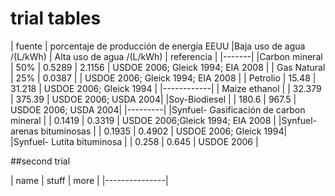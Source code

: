# trial tables

| fuente | porcentaje de producción de energía EEUU |Baja uso de agua /(L/kWh) | Alta uso de agua /(L/kWh) | referencia |
|-------|
|Carbon mineral | 50%  | 0.5289 | 2.1156 | USDOE 2006; Gleick 1994; EIA 2008 | 
| Gas Natural | 25% | 0.0387 | | USDOE 2006; Gleick 1994; EIA 2008 |
| Petrolio  | 15.48 | 31.218 | USDOE 2006; Gleick 1994 |
|------------|
| Maize ethanol |  | 32.379 | 375.39 | USDOE 2006; USDA 2004|
|Soy-Biodiesel |  |  180.6 | 967.5 | USDOE 2006; USDA 2004|
|---------|
|Synfuel- Gasificación de carbon mineral | | 0.1419 | 0.3319 | USDOE 2006;Gleick 1994; EIA 2008 |
|Synfuel-arenas bituminosas | | 0.1935 |  0.4902 | USDOE 2006; Gleick 1994| 
|Synfuel- Lutita bituminosa | | 0.258 | 0.645 | USDOE 2006 |


##second trial 

| name |  stuff | more |
|---------------|
